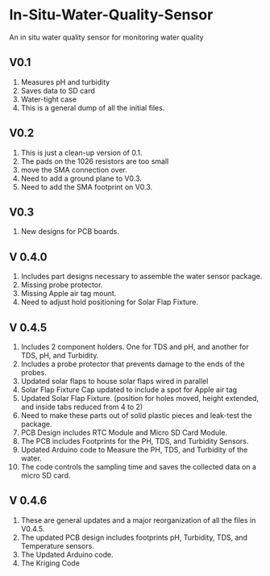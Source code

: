 # In-Situ-Water-Quality-Sensor
An in situ water quality sensor for monitoring water quality

## V0.1
1. Measures pH and turbidity 
1. Saves data to SD card
1. Water-tight case 
1. This is a general dump of all the initial files. 

## V0.2
1. This is just a clean-up version of 0.1. 
1. The pads on the 1026 resistors are too small
1. move the SMA connection over.
1. Need to add a ground plane to V0.3.
1. Need to add the SMA footprint on V0.3.

## V0.3
1. New designs for PCB boards. 



## V 0.4.0
1. Includes part designs necessary to assemble the water sensor package.
2. Missing probe protector.
3. Missing Apple air tag mount.
4. Need to adjust hold positioning for Solar Flap Fixture.


## V 0.4.5 
1. Includes 2 component holders. One for TDS and pH, and another for TDS, pH, and Turbidity.
2. Includes a probe protector that prevents damage to the ends of the probes.
3. Updated solar flaps to house solar flaps wired in parallel
4. Solar Flap Fixture Cap updated to include a spot for Apple air tag
5. Updated Solar Flap Fixture. (position for holes moved, height extended, and inside tabs reduced from 4 to 2)
6. Need to make these parts out of solid plastic pieces and leak-test the package.
7. PCB Design includes RTC Module and Micro SD Card Module.
8. The PCB includes Footprints for the PH, TDS, and Turbidity Sensors.
9. Updated Arduino code to Measure the PH, TDS, and Turbidity of the water.
10. The code controls the sampling time and saves the collected data on a micro SD card.

## V 0.4.6 
1. These are general updates and a major reorganization of all the files in V0.4.5.
2. The updated PCB design includes footprints pH, Turbidity, TDS, and Temperature sensors.
3. The Updated Arduino code.
4. The Kriging Code


















